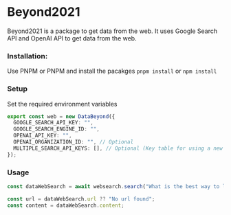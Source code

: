 # Beyond2021

Beyond2021 is a package to get data from the web. It uses Google Search API and OpenAI API to get data from the web.

### Installation:

Use PNPM or PNPM and install the pacakges `pnpm install` or `npm install`

### Setup

Set the required environment variables 
```ts
export const web = new DataBeyond({
  GOOGLE_SEARCH_API_KEY: "",
  GOOGLE_SEARCH_ENGINE_ID: "",
  OPENAI_API_KEY: "",
  OPENAI_ORGANIZATION_ID: "", // Optional
  MULTIPLE_SEARCH_API_KEYS: [], // Optional (Key table for using a new key if it is rate-limited)
});
```

### Usage

```ts
const dataWebSearch = await websearch.search("What is the best way to learn programming?");

const url = dataWebSearch.url ?? "No url found";
const content = dataWebSearch.content;
```